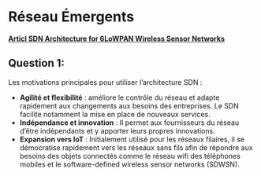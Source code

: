 # Réseau Émergents

[**Articl SDN Architecture for 6LoWPAN Wireless Sensor Networks**](https://www.mdpi.com/1424-8220/18/11/3738/htm)

## Question 1:

Les motivations principales pour utiliser l’architecture SDN :
* __Agilité et flexibilité__ : améliore le contrôle du réseau et adapte rapidement aux changements aux besoins des entreprises. Le SDN facilite notamment la mise en place de nouveaux services.
* __Indépendance et innovation__ : Il permet aux fournisseurs du réseau d’être indépendants et y apporter leurs propres innovations.
* __Expansion vers IoT__ : Initialement utilisé pour les réseaux filaires, il se démocratise rapidement vers les réseaux sans fils afin de répondre aux besoins des objets connectés comme le réseau wifi des téléphones mobiles et le software-defined wireless sensor networks (SDWSN).

